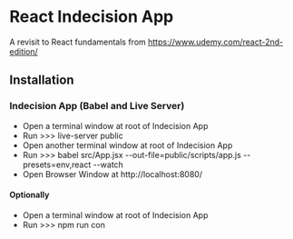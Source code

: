 # React Indecision App
A revisit to React fundamentals from https://www.udemy.com/react-2nd-edition/

## Installation

### Indecision App (Babel and Live Server)

* Open a terminal window at root of Indecision App
* Run >>> live-server public
* Open another terminal window at root of Indecision App
* Run >>> babel src/App.jsx --out-file=public/scripts/app.js --presets=env,react --watch
* Open Browser Window at http://localhost:8080/

#### Optionally

* Open a terminal window at root of Indecision App
* Run >>> npm run con
